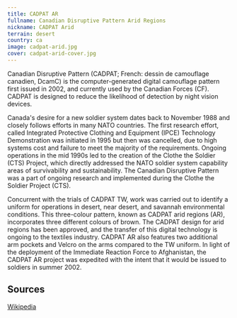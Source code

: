 ```yaml
---
title: CADPAT AR
fullname: Canadian Disruptive Pattern Arid Regions
nickname: CADPAT Arid
terrain: desert
country: ca
image: cadpat-arid.jpg
cover: cadpat-arid-cover.jpg
---
```

Canadian Disruptive Pattern (CADPAT; French: dessin de camouflage canadien, DcamC) is the computer-generated digital camouflage pattern first issued in 2002, and currently used by the Canadian Forces (CF). CADPAT is designed to reduce the likelihood of detection by night vision devices.

Canada's desire for a new soldier system dates back to November 1988 and closely follows efforts in many NATO countries. The first research effort, called Integrated Protective Clothing and Equipment (IPCE) Technology Demonstration was initiated in 1995 but then was cancelled, due to high systems cost and failure to meet the majority of the requirements. Ongoing operations in the mid 1990s led to the creation of the Clothe the Soldier (CTS) Project, which directly addressed the NATO soldier system capability areas of survivability and sustainability. The Canadian Disruptive Pattern was a part of ongoing research and implemented during the Clothe the Soldier Project (CTS).

Concurrent with the trials of CADPAT TW, work was carried out to identify a uniform for operations in desert, near desert, and savannah environmental conditions. This three-colour pattern, known as CADPAT arid regions (AR), incorporates three different colours of brown. The CADPAT design for arid regions has been approved, and the transfer of this digital technology is ongoing to the textiles industry. CADPAT AR also features two additional arm pockets and Velcro on the arms compared to the TW uniform. In light of the deployment of the Immediate Reaction Force to Afghanistan, the CADPAT AR project was expedited with the intent that it would be issued to soldiers in summer 2002.

Sources
------
[Wikipedia](https://en.wikipedia.org/wiki/CADPAT)
